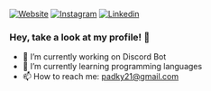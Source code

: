 [![Website](https://img.shields.io/badge/-Website-%2312031a?style=for-the-badge&logo=Chrome&logoColor=white&link=https://github.com/padky21)](https://github.com/padky21)
[![Instagram](https://img.shields.io/badge/-Instagram-%23f3885a?&style=for-the-badge&logo=instagram&logoColor=white)](https://www.instagram.com/vaaasco_2/)
[![Linkedin](https://img.shields.io/badge/LinkedIn-%230077B5.svg?&style=for-the-badge&logo=linkedin&logoColor=white)](https://www.linkedin.com/in/vasco-teixeira-2320031b7/)

### Hey, take a look at my profile! 👋

- 🔭 I’m currently working on Discord Bot
- 🌱 I’m currently learning programming languages
- 📫 How to reach me: padky21@gmail.com

